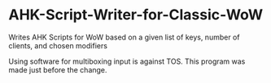 # AHK-Script-Writer-for-Classic-WoW
Writes AHK Scripts for WoW based on a given list of keys, number of clients, and chosen modifiers

Using software for multiboxing input is against TOS. This program was made just before the change.
